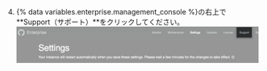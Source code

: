 4. {% data variables.enterprise.management_console %}の右上で**Support（サポート）**をクリックしてください。 ![サポートエリアへのアクセスボタン](/assets/images/enterprise/management-console/support-link.png)
